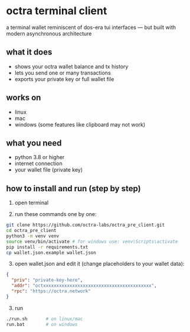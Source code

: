 # octra terminal client

a  terminal  wallet reminiscent of dos-era tui interfaces — but built with modern asynchronous architecture

## what it does

- shows your octra wallet balance and tx history  
- lets you send one or many transactions  
- exports your private key or full wallet file  

## works on

- linux  
- mac  
- windows (some features like clipboard may not work)

## what you need

- python 3.8 or higher  
- internet connection  
- your wallet file (private key)

## how to install and run (step by step)

1. open terminal  

2. run these commands one by one:

```bash
git clone https://github.com/octra-labs/octra_pre_client.git
cd octra_pre_client
python3 -m venv venv
source venv/bin/activate # for windows use: venv\Scripts\activate
pip install -r requirements.txt
cp wallet.json.example wallet.json
```

3. open wallet.json and edit it (change placeholders to your wallet data):

```json
{
  "priv": "private-key-here",
  "addr": "octxxxxxxxxxxxxxxxxxxxxxxxxxxxxxxxxxxxxxxxxx",
  "rpc": "https://octra.network"
}
```

3. run

```bash
./run.sh       # on linux/mac
run.bat        # on windows
```
